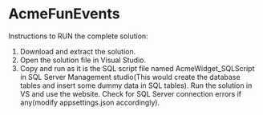 # AcmeFunEvents

Instructions to RUN the complete solution:

1. Download and extract the solution.
2. Open the solution file in Visual Studio.
3. Copy and run as it is the SQL script file named AcmeWidget_SQLScript in SQL Server Management studio(This would create the database tables and insert some dummy data in SQL tables).
Run the solution in VS and use the website.
Check for SQL Server connection errors if any(modify appsettings.json accordingly).
